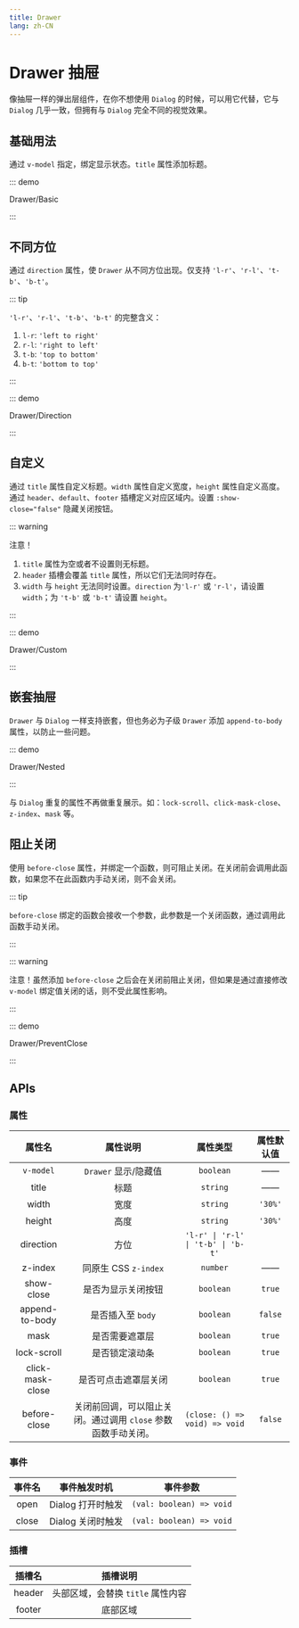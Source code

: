 ```yaml
---
title: Drawer
lang: zh-CN
---
```


# Drawer 抽屉

像抽屉一样的弹出层组件，在你不想使用 `Dialog` 的时候，可以用它代替，它与 `Dialog` 几乎一致，但拥有与 `Dialog` 完全不同的视觉效果。

## 基础用法

通过 `v-model` 指定，绑定显示状态。`title` 属性添加标题。

::: demo

Drawer/Basic

:::

## 不同方位

通过 `direction` 属性，使 `Drawer` 从不同方位出现。仅支持 `'l-r'`、`'r-l'`、`'t-b'`、`'b-t'`。

::: tip

`'l-r'`、`'r-l'`、`'t-b'`、`'b-t'` 的完整含义：

1. `l-r`: `'left to right'`
2. `r-l`: `'right to left'`
3. `t-b`: `'top to bottom'`
4. `b-t`: `'bottom to top'`

:::

::: demo

Drawer/Direction

:::

## 自定义

通过 `title` 属性自定义标题。`width` 属性自定义宽度，`height` 属性自定义高度。通过 `header`、`default`、`footer` 插槽定义对应区域内。设置 `:show-close="false"` 隐藏关闭按钮。

::: warning

注意！

1. `title` 属性为空或者不设置则无标题。
2. `header` 插槽会覆盖 `title` 属性，所以它们无法同时存在。
3. `width` 与 `height` 无法同时设置。`direction` 为`'l-r'` 或 `'r-l'`，请设置 `width`；为 `'t-b'` 或 `'b-t'` 请设置 `height`。

:::

::: demo

Drawer/Custom

:::

## 嵌套抽屉

`Drawer` 与 `Dialog` 一样支持嵌套，但也务必为子级 `Drawer` 添加 `append-to-body` 属性，以防止一些问题。

::: demo

Drawer/Nested

:::

与 `Dialog` 重复的属性不再做重复展示。如：`lock-scroll`、`click-mask-close`、`z-index`、`mask` 等。

## 阻止关闭

使用 `before-close` 属性，并绑定一个函数，则可阻止关闭。在关闭前会调用此函数，如果您不在此函数内手动关闭，则不会关闭。

::: tip

`before-close` 绑定的函数会接收一个参数，此参数是一个关闭函数，通过调用此函数手动关闭。

:::

::: warning

注意！虽然添加 `before-close` 之后会在关闭前阻止关闭，但如果是通过直接修改 `v-model` 绑定值关闭的话，则不受此属性影响。

:::

::: demo

Drawer/PreventClose

:::

## APIs

### 属性

| 属性名 | 属性说明 | 属性类型 | 属性默认值 |
| :---: | :---: | :---: | :---: |
| `v-model` | `Drawer` 显示/隐藏值 | `boolean` | —— |
| title | 标题 | `string` | —— |
| width | 宽度 | `string` | `'30%'` |
| height | 高度 | `string` | `'30%'` |
| direction | 方位 | `'l-r' \| 'r-l' \| 't-b' \| 'b-t'` |
| z-index | 同原生 CSS `z-index` | `number` | —— |
| show-close | 是否为显示关闭按钮 | `boolean` | `true` |
| append-to-body | 是否插入至 `body` | `boolean` | `false` |
| mask | 是否需要遮罩层 | `boolean` | `true` |
| lock-scroll | 是否锁定滚动条 | `boolean` | `true` |
| click-mask-close | 是否可点击遮罩层关闭 | `boolean` | `true` |
| before-close | 关闭前回调，可以阻止关闭。通过调用 `close` 参数函数手动关闭。 | `(close: () => void) => void` | `false` |

### 事件

| 事件名 | 事件触发时机 | 事件参数 |
| :---: | :---: | :---: |
| open | Dialog 打开时触发 | `(val: boolean) => void` |
| close | Dialog 关闭时触发 | `(val: boolean) => void` |

### 插槽

| 插槽名 | 插槽说明 |
| :---: | :---: |
| header | 头部区域，会替换 `title` 属性内容 |
| footer | 底部区域 |
